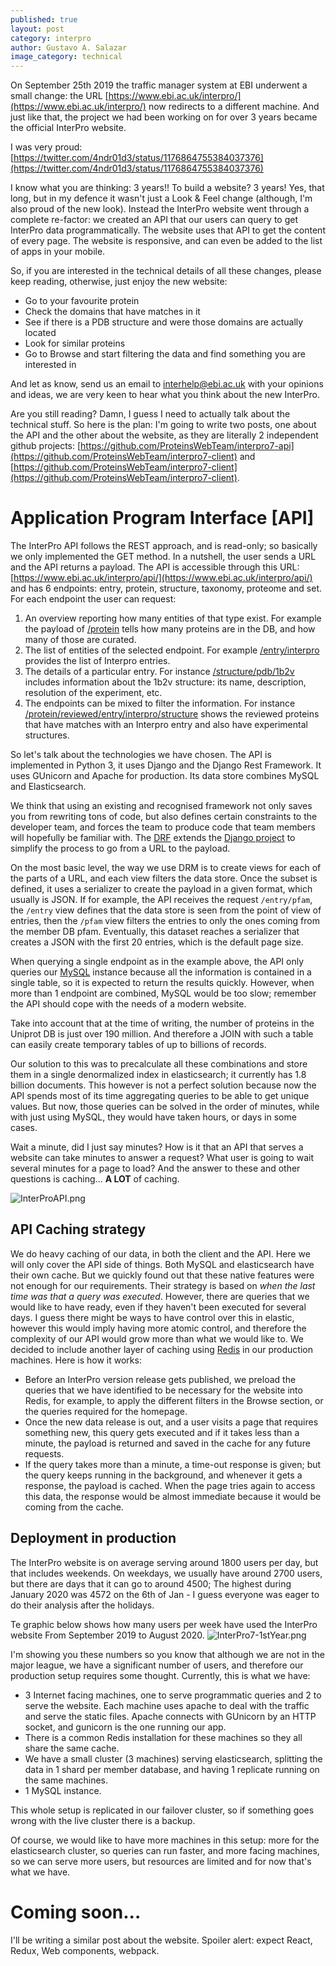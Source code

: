 ```yaml
---
published: true
layout: post
category: interpro
author: Gustavo A. Salazar
image_category: technical
---
```


On September 25th 2019 the traffic manager system at EBI underwent a small change: the URL [https://www.ebi.ac.uk/interpro/](https://www.ebi.ac.uk/interpro/) now redirects to a different machine. And just like that, the project we had been working on for over 3 years became the official InterPro website.

I was very proud: [https://twitter.com/4ndr01d3/status/1176864755384037376](https://twitter.com/4ndr01d3/status/1176864755384037376)

I know what you are thinking: 3 years!! To build a website? 3 years!
Yes, that long, but in my defence it wasn't just a Look & Feel change (although, I'm also proud of the new look). Instead the InterPro website went through a complete re-factor: we created an API that our users can query to get InterPro data programmatically. The website uses that API to get the content of every page. The website is responsive, and can even be added to the list of apps in your mobile.

So, if you are interested in the technical details of all these changes, please keep reading, otherwise, just enjoy the new website:
* Go to your favourite protein
* Check the domains that have matches in it
* See if there is a PDB structure and were those domains are actually located
* Look for similar proteins
* Go to Browse and start filtering the data and find something you are interested in

And let as know, send us an email to interhelp@ebi.ac.uk with your opinions and ideas, we are very keen to hear what you think about the new InterPro.

Are you still reading? Damn, I guess I need to actually talk about the technical stuff. So here is the plan: I'm going to write two posts, one about the API and the other about the website, as they are literally 2 independent github projects: [https://github.com/ProteinsWebTeam/interpro7-api](https://github.com/ProteinsWebTeam/interpro7-client) and [https://github.com/ProteinsWebTeam/interpro7-client](https://github.com/ProteinsWebTeam/interpro7-client).


# Application Program Interface [API]

The InterPro API follows the REST approach, and is read-only; so basically we only implemented the GET method. In a nutshell, the user sends a URL and the API returns a payload. The API is accessible through this URL: [https://www.ebi.ac.uk/interpro/api/](https://www.ebi.ac.uk/interpro/api/) and has 6 endpoints: entry, protein, structure, taxonomy, proteome and set. For each endpoint the user can request: 

1. An overview reporting how many entities of that type exist. For example the payload of [/protein](https://www.ebi.ac.uk/interpro/api/protein) tells how many proteins are in the DB, and how many of those are curated.
2. The list of entities of the selected endpoint. For example [/entry/interpro](https://www.ebi.ac.uk/interpro/api/entry/interpro) provides the list of Interpro entries.
3. The details of a particular entry. For instance [/structure/pdb/1b2v](https://www.ebi.ac.uk/interpro/api/structure/pdb/1b2v) includes information about the 1b2v structure: its name, description, resolution of the experiment, etc.
4. The endpoints can be mixed to filter the information. For instance [/protein/reviewed/entry/interpro/structure](https://www.ebi.ac.uk/interpro/api/protein/reviewed/entry/interpro/structure) shows the reviewed proteins that have matches with an Interpro entry and also have experimental structures.

So let's talk about the technologies we have chosen. The API is implemented in Python 3, it uses Django and the Django Rest Framework. It uses GUnicorn and Apache for production. Its data store combines MySQL and Elasticsearch.

We think that using an existing and recognised framework not only saves you from rewriting tons of code, but also defines certain constraints to the developer team, and forces the team to produce code that team members will hopefully be familiar with. 
The [DRF](https://www.django-rest-framework.org/) extends the [Django project](https://www.djangoproject.com/ ) to simplify the process to go from a URL to the payload.

On the most basic level, the way we use DRM is to create views for each of the parts of a URL, and each view filters the data store. Once the subset is defined, it uses a serializer to create the payload in a given format, which usually is JSON. If for example, the API receives the request `/entry/pfam`, the `/entry` view defines that the data store is seen from the point of view of entries, then the `/pfam` view filters the entries to only the ones coming from the member DB pfam. Eventually, this dataset reaches a serializer that creates a JSON with the first 20 entries, which is the default page size.

When querying a single endpoint as in the example above, the API only queries our [MySQL](https://www.mysql.com/) instance because all the information is contained in a single table, so it is expected to return the results quickly. However, when more than 1 endpoint are combined, MySQL would be too slow; remember the API should cope with the needs of a modern website. 

Take into account that at the time of writing, the number of proteins in the Uniprot DB is just over 190 million. And therefore a JOIN with such a table can easily create temporary tables of up to billions of records.

Our solution to this was to precalculate all these combinations and store them in a single denormalized index in elasticsearch; it currently has 1.8 billion documents. This however is not a perfect solution because now the API spends most of its time aggregating queries to be able to get unique values. But now, those queries can be solved in the order of minutes, while with just using MySQL, they would have taken hours, or days in some cases.

Wait a minute, did I just say minutes? How is it that an API that serves a website can take minutes to answer a request? What user is going to wait several minutes for a page to load? And the answer to these and other questions is caching... **A LOT** of caching.

![InterProAPI.png]({{site.baseurl}}/assets/media/images/posts/InterProAPI.png)

## API Caching strategy

We do heavy caching of our data, in both the client and the API. Here we will only cover the API side of things. Both MySQL and elasticsearch have their own cache.
But we quickly found out that these native features were not enough for our requirements. Their strategy is based on _when the last time was that a query was executed_. However, there are queries that we would like to have ready, even if they haven't been executed for several days. 
I guess there might be ways to have control over this in elastic, however this would imply having more atomic control, and therefore the complexity of our API would grow more than what we would like to.
We decided to include another layer of caching using [Redis](https://redis.io/) in our production machines. Here is how it works:
* Before an InterPro version release gets published, we preload the queries that we have identified to be necessary for the website into Redis, for example, to apply the different filters in the Browse section, or the queries required for the homepage.
* Once the new data release is out, and a user visits a page that requires something new, this query gets executed and if it takes less than a minute, the payload is returned and saved in the cache for any future requests.
* If the query takes more than a minute, a time-out response is given; but the query keeps running in the background, and whenever it gets a response, the payload is cached. When the page tries again to access this data, the response would be almost immediate because it would be coming from the cache.

## Deployment in production

The InterPro website is on average serving around 1800 users per day, but that includes weekends. On weekdays, we usually have around 2700 users, but there are days that it can go to around 4500; The highest during January 2020 was 4572 on the 6th of Jan - I guess everyone was eager to do their analysis after the holidays.

Te graphic below shows how many users per week have used the InterPro website From September 2019 to August 2020.
![InterPro7-1stYear.png]({{site.baseurl}}/assets/media/images/posts/InterPro7-1stYear.png)

I'm showing you these numbers so you know that although we are not in the major league, we have a significant number of users, and therefore our production setup requires some thought.
Currently, this is what we have:
* 3 Internet facing machines, one to serve programmatic queries and 2 to serve the website. Each machine uses apache to deal with the traffic and serve the static files. Apache connects with GUnicorn by an HTTP socket, and gunicorn is the one running our app.
* There is a common Redis installation for these machines so they all share the same cache.
* We have a small cluster (3 machines) serving elasticsearch, splitting the data in 1 shard per member database, and having 1 replicate running on the same machines.
* 1 MySQL instance.

This whole setup is replicated in our failover cluster, so if something goes wrong with the live cluster there is a backup.

Of course, we would like to have more machines in this setup: more for the elasticsearch cluster, so queries can run faster, and more facing machines, so we can serve more users, but resources are limited and for now that's what we have.

# Coming soon...

I'll be writing a similar post about the website. Spoiler alert: expect React, Redux, Web components, webpack.
